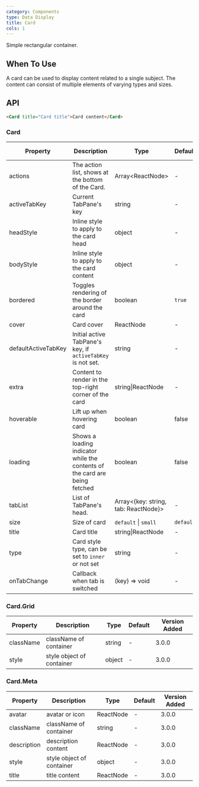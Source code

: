 ```yaml
---
category: Components
type: Data Display
title: Card
cols: 1
---
```


Simple rectangular container.

## When To Use

A card can be used to display content related to a single subject. The content can consist of multiple elements of varying types and sizes.

## API

```html
<Card title="Card title">Card content</Card>
```

### Card

| Property | Description | Type | Default | Version Added |
| --- | --- | --- | --- | --- |
| actions | The action list, shows at the bottom of the Card. | Array&lt;ReactNode> | - | 3.0.0 |
| activeTabKey | Current TabPane's key | string | - | 3.3.0 |
| headStyle | Inline style to apply to the card head | object | - | 3.8.0 |
| bodyStyle | Inline style to apply to the card content | object | - | 3.0.0 |
| bordered | Toggles rendering of the border around the card | boolean | `true` | 3.0.0 |
| cover | Card cover | ReactNode | - | 3.0.0 |
| defaultActiveTabKey | Initial active TabPane's key, if `activeTabKey` is not set. | string | - | 3.3.0 |
| extra | Content to render in the top-right corner of the card | string\|ReactNode | - | 3.0.0 |
| hoverable | Lift up when hovering card | boolean | false | 3.0.0 |
| loading | Shows a loading indicator while the contents of the card are being fetched | boolean | false | 3.0.0 |
| tabList | List of TabPane's head. | Array&lt;{key: string, tab: ReactNode}> | - | 3.0.0 |
| size | Size of card | `default` \| `small` | `default` | 3.12.0 |
| title | Card title | string\|ReactNode | - | 3.0.0 |
| type | Card style type, can be set to `inner` or not set | string | - | 3.0.0 |
| onTabChange | Callback when tab is switched | (key) => void | - | 3.0.0 |

### Card.Grid

| Property  | Description               | Type   | Default | Version Added |
| --------- | ------------------------- | ------ | ------- | ------------- |
| className | className of container    | string | -       | 3.0.0         |
| style     | style object of container | object | -       | 3.0.0         |

### Card.Meta

| Property    | Description               | Type      | Default | Version Added |
| ----------- | ------------------------- | --------- | ------- | ------------- |
| avatar      | avatar or icon            | ReactNode | -       | 3.0.0         |
| className   | className of container    | string    | -       | 3.0.0         |
| description | description content       | ReactNode | -       | 3.0.0         |
| style       | style object of container | object    | -       | 3.0.0         |
| title       | title content             | ReactNode | -       | 3.0.0         |

